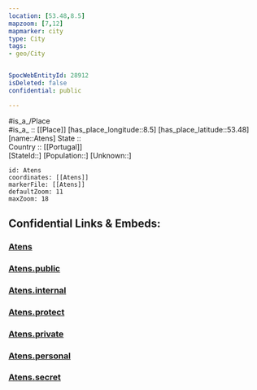 ```yaml
---
location: [53.48,8.5] 
mapzoom: [7,12] 
mapmarker: city 
type: City
tags:
- geo/City


SpocWebEntityId: 28912
isDeleted: false
confidential: public

---
```

#is_a_/Place  
#is_a_ :: [[Place]] 
[has_place_longitude::8.5] 
[has_place_latitude::53.48] 
[name::Atens] 
State ::  
Country :: [[Portugal]]  
[StateId::] 
[Population::] 
[Unknown::] 


```leaflet
id: Atens
coordinates: [[Atens]] 
markerFile: [[Atens]] 
defaultZoom: 11 
maxZoom: 18
```


## Confidential Links & Embeds: 

### [Atens](/_Standards/Earth/Continent/Europe/Europe~South/Portugal/City/Atens.md) 

### [Atens.public](/_public/Earth/Continent/Europe/Europe~South/Portugal/City/Atens.public.md) 

### [Atens.internal](/_internal/Earth/Continent/Europe/Europe~South/Portugal/City/Atens.internal.md) 

### [Atens.protect](/_protect/Earth/Continent/Europe/Europe~South/Portugal/City/Atens.protect.md) 

### [Atens.private](/_private/Earth/Continent/Europe/Europe~South/Portugal/City/Atens.private.md) 

### [Atens.personal](/_personal/Earth/Continent/Europe/Europe~South/Portugal/City/Atens.personal.md) 

### [Atens.secret](/_secret/Earth/Continent/Europe/Europe~South/Portugal/City/Atens.secret.md)

